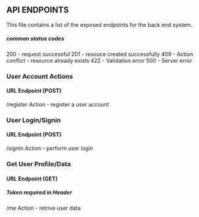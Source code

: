## API ENDPOINTS

This file contains a list of the exposed endpoints for the back end system.

##### common status codes
200 - request successful
201 - resouce created successfully
409 - Action conflict - resource already exists
422 - Validation error
500 - Server error

### User Account Actions
#### URL Endpoint (POST)
/register
Action - register a user account

### User Login/Signin
#### URL Endpoint (POST)
/signin
Action - perform user login

### Get User Profile/Data
#### URL Endpoint (GET)
##### Token required in Header
/me
Action - retrive user data